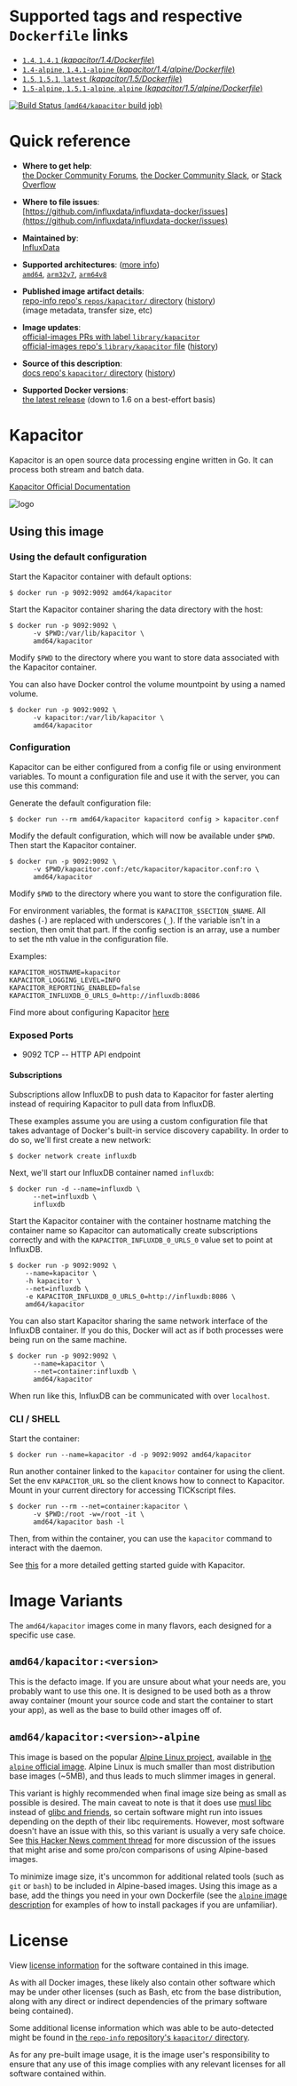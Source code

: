 <!--

********************************************************************************

WARNING:

    DO NOT EDIT "kapacitor/README.md"

    IT IS AUTO-GENERATED

    (from the other files in "kapacitor/" combined with a set of templates)

********************************************************************************

-->

# Supported tags and respective `Dockerfile` links

-	[`1.4`, `1.4.1` (*kapacitor/1.4/Dockerfile*)](https://github.com/influxdata/influxdata-docker/blob/768b6219c964a2bbab299fa45879acc40f11ad4b/kapacitor/1.4/Dockerfile)
-	[`1.4-alpine`, `1.4.1-alpine` (*kapacitor/1.4/alpine/Dockerfile*)](https://github.com/influxdata/influxdata-docker/blob/768b6219c964a2bbab299fa45879acc40f11ad4b/kapacitor/1.4/alpine/Dockerfile)
-	[`1.5`, `1.5.1`, `latest` (*kapacitor/1.5/Dockerfile*)](https://github.com/influxdata/influxdata-docker/blob/768b6219c964a2bbab299fa45879acc40f11ad4b/kapacitor/1.5/Dockerfile)
-	[`1.5-alpine`, `1.5.1-alpine`, `alpine` (*kapacitor/1.5/alpine/Dockerfile*)](https://github.com/influxdata/influxdata-docker/blob/768b6219c964a2bbab299fa45879acc40f11ad4b/kapacitor/1.5/alpine/Dockerfile)

[![Build Status](https://doi-janky.infosiftr.net/job/multiarch/job/amd64/job/kapacitor/badge/icon) (`amd64/kapacitor` build job)](https://doi-janky.infosiftr.net/job/multiarch/job/amd64/job/kapacitor/)

# Quick reference

-	**Where to get help**:  
	[the Docker Community Forums](https://forums.docker.com/), [the Docker Community Slack](https://blog.docker.com/2016/11/introducing-docker-community-directory-docker-community-slack/), or [Stack Overflow](https://stackoverflow.com/search?tab=newest&q=docker)

-	**Where to file issues**:  
	[https://github.com/influxdata/influxdata-docker/issues](https://github.com/influxdata/influxdata-docker/issues)

-	**Maintained by**:  
	[InfluxData](https://github.com/influxdata/influxdata-docker)

-	**Supported architectures**: ([more info](https://github.com/docker-library/official-images#architectures-other-than-amd64))  
	[`amd64`](https://hub.docker.com/r/amd64/kapacitor/), [`arm32v7`](https://hub.docker.com/r/arm32v7/kapacitor/), [`arm64v8`](https://hub.docker.com/r/arm64v8/kapacitor/)

-	**Published image artifact details**:  
	[repo-info repo's `repos/kapacitor/` directory](https://github.com/docker-library/repo-info/blob/master/repos/kapacitor) ([history](https://github.com/docker-library/repo-info/commits/master/repos/kapacitor))  
	(image metadata, transfer size, etc)

-	**Image updates**:  
	[official-images PRs with label `library/kapacitor`](https://github.com/docker-library/official-images/pulls?q=label%3Alibrary%2Fkapacitor)  
	[official-images repo's `library/kapacitor` file](https://github.com/docker-library/official-images/blob/master/library/kapacitor) ([history](https://github.com/docker-library/official-images/commits/master/library/kapacitor))

-	**Source of this description**:  
	[docs repo's `kapacitor/` directory](https://github.com/docker-library/docs/tree/master/kapacitor) ([history](https://github.com/docker-library/docs/commits/master/kapacitor))

-	**Supported Docker versions**:  
	[the latest release](https://github.com/docker/docker-ce/releases/latest) (down to 1.6 on a best-effort basis)

# Kapacitor

Kapacitor is an open source data processing engine written in Go. It can process both stream and batch data.

[Kapacitor Official Documentation](https://docs.influxdata.com/kapacitor/latest/introduction/getting_started/)

![logo](https://raw.githubusercontent.com/docker-library/docs/43d87118415bb75d7bb107683e79cd6d69186f67/kapacitor/logo.png)

## Using this image

### Using the default configuration

Start the Kapacitor container with default options:

```console
$ docker run -p 9092:9092 amd64/kapacitor
```

Start the Kapacitor container sharing the data directory with the host:

```console
$ docker run -p 9092:9092 \
      -v $PWD:/var/lib/kapacitor \
      amd64/kapacitor
```

Modify `$PWD` to the directory where you want to store data associated with the Kapacitor container.

You can also have Docker control the volume mountpoint by using a named volume.

```console
$ docker run -p 9092:9092 \
      -v kapacitor:/var/lib/kapacitor \
      amd64/kapacitor
```

### Configuration

Kapacitor can be either configured from a config file or using environment variables. To mount a configuration file and use it with the server, you can use this command:

Generate the default configuration file:

```console
$ docker run --rm amd64/kapacitor kapacitord config > kapacitor.conf
```

Modify the default configuration, which will now be available under `$PWD`. Then start the Kapacitor container.

```console
$ docker run -p 9092:9092 \
      -v $PWD/kapacitor.conf:/etc/kapacitor/kapacitor.conf:ro \
      amd64/kapacitor
```

Modify `$PWD` to the directory where you want to store the configuration file.

For environment variables, the format is `KAPACITOR_$SECTION_$NAME`. All dashes (`-`) are replaced with underscores (`_`). If the variable isn't in a section, then omit that part. If the config section is an array, use a number to set the nth value in the configuration file.

Examples:

```console
KAPACITOR_HOSTNAME=kapacitor
KAPACITOR_LOGGING_LEVEL=INFO
KAPACITOR_REPORTING_ENABLED=false
KAPACITOR_INFLUXDB_0_URLS_0=http://influxdb:8086
```

Find more about configuring Kapacitor [here](https://docs.influxdata.com/kapacitor/latest/introduction/installation/)

### Exposed Ports

-	9092 TCP -- HTTP API endpoint

#### Subscriptions

Subscriptions allow InfluxDB to push data to Kapacitor for faster alerting instead of requiring Kapacitor to pull data from InfluxDB.

These examples assume you are using a custom configuration file that takes advantage of Docker's built-in service discovery capability. In order to do so, we'll first create a new network:

```console
$ docker network create influxdb
```

Next, we'll start our InfluxDB container named `influxdb`:

```console
$ docker run -d --name=influxdb \
      --net=influxdb \
      influxdb
```

Start the Kapacitor container with the container hostname matching the container name so Kapacitor can automatically create subscriptions correctly and with the `KAPACITOR_INFLUXDB_0_URLS_0` value set to point at InfluxDB.

```console
$ docker run -p 9092:9092 \
    --name=kapacitor \
    -h kapacitor \
    --net=influxdb \
    -e KAPACITOR_INFLUXDB_0_URLS_0=http://influxdb:8086 \
    amd64/kapacitor
```

You can also start Kapacitor sharing the same network interface of the InfluxDB container. If you do this, Docker will act as if both processes were being run on the same machine.

```console
$ docker run -p 9092:9092 \
      --name=kapacitor \
      --net=container:influxdb \
      amd64/kapacitor
```

When run like this, InfluxDB can be communicated with over `localhost`.

### CLI / SHELL

Start the container:

```console
$ docker run --name=kapacitor -d -p 9092:9092 amd64/kapacitor
```

Run another container linked to the `kapacitor` container for using the client. Set the env `KAPACITOR_URL` so the client knows how to connect to Kapacitor. Mount in your current directory for accessing TICKscript files.

```console
$ docker run --rm --net=container:kapacitor \
      -v $PWD:/root -w=/root -it \
      amd64/kapacitor bash -l
```

Then, from within the container, you can use the `kapacitor` command to interact with the daemon.

See [this](https://docs.influxdata.com/kapacitor/latest/introduction/getting_started/) for a more detailed getting started guide with Kapacitor.

# Image Variants

The `amd64/kapacitor` images come in many flavors, each designed for a specific use case.

## `amd64/kapacitor:<version>`

This is the defacto image. If you are unsure about what your needs are, you probably want to use this one. It is designed to be used both as a throw away container (mount your source code and start the container to start your app), as well as the base to build other images off of.

## `amd64/kapacitor:<version>-alpine`

This image is based on the popular [Alpine Linux project](http://alpinelinux.org), available in [the `alpine` official image](https://hub.docker.com/_/alpine). Alpine Linux is much smaller than most distribution base images (~5MB), and thus leads to much slimmer images in general.

This variant is highly recommended when final image size being as small as possible is desired. The main caveat to note is that it does use [musl libc](http://www.musl-libc.org) instead of [glibc and friends](http://www.etalabs.net/compare_libcs.html), so certain software might run into issues depending on the depth of their libc requirements. However, most software doesn't have an issue with this, so this variant is usually a very safe choice. See [this Hacker News comment thread](https://news.ycombinator.com/item?id=10782897) for more discussion of the issues that might arise and some pro/con comparisons of using Alpine-based images.

To minimize image size, it's uncommon for additional related tools (such as `git` or `bash`) to be included in Alpine-based images. Using this image as a base, add the things you need in your own Dockerfile (see the [`alpine` image description](https://hub.docker.com/_/alpine/) for examples of how to install packages if you are unfamiliar).

# License

View [license information](https://github.com/influxdata/kapacitor/blob/master/LICENSE) for the software contained in this image.

As with all Docker images, these likely also contain other software which may be under other licenses (such as Bash, etc from the base distribution, along with any direct or indirect dependencies of the primary software being contained).

Some additional license information which was able to be auto-detected might be found in [the `repo-info` repository's `kapacitor/` directory](https://github.com/docker-library/repo-info/tree/master/repos/kapacitor).

As for any pre-built image usage, it is the image user's responsibility to ensure that any use of this image complies with any relevant licenses for all software contained within.
